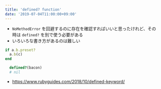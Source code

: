 ```yaml
---
title: 'defined? function'
date: '2019-07-04T11:00:00+09:00'
---
```


- `NoMethodError` を回避するのに存在を確認すればいいと思ったけれど、その時は `defined?` を別で使う必要がある
- いろいろな書き方があるのは難しい

```ruby
if a.b.preset?
  a.b(c)
end
```

```ruby
  defined?(bacon)
  # nil
```

- <https://www.rubyguides.com/2018/10/defined-keyword/>
